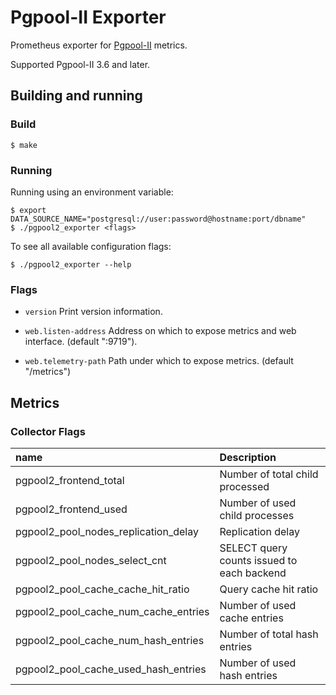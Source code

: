 # Pgpool-II Exporter

Prometheus exporter for [Pgpool-II](https://pgpool.net) metrics.

Supported Pgpool-II 3.6 and later.


## Building and running

### Build
```
$ make
```

### Running

Running using an environment variable:
```
$ export DATA_SOURCE_NAME="postgresql://user:password@hostname:port/dbname"
$ ./pgpool2_exporter <flags>
```
    
To see all available configuration flags:
```
$ ./pgpool2_exporter --help
```
    
 ### Flags

* `version`
  Print version information.
  
* `web.listen-address`
  Address on which to expose metrics and web interface. (default ":9719").

* `web.telemetry-path`
  Path under which to expose metrics. (default "/metrics")
  
## Metrics

### Collector Flags
name | Description
:---|:---
pgpool2_frontend_total | Number of total child processed
pgpool2_frontend_used | Number of used child processes
pgpool2_pool_nodes_replication_delay | Replication delay
pgpool2_pool_nodes_select_cnt | SELECT query counts issued to each backend
pgpool2_pool_cache_cache_hit_ratio | Query cache hit ratio
pgpool2_pool_cache_num_cache_entries | Number of used cache entries
pgpool2_pool_cache_num_hash_entries | Number of total hash entries
pgpool2_pool_cache_used_hash_entries | Number of used hash entries

